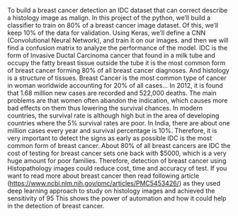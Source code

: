 To build a breast cancer detection an IDC dataset that can correct describe a histology image as malign. In this project of the python, we’ll build a classifier to train on 80% of a breast cancer image dataset. Of this, we’ll keep 10% of the data for validation. Using Keras, we’ll define a CNN (Convolutional Neural Network), and train it on our images. and then we will find a confusion matrix to analyze the performance of the model.
IDC is the form of Invasive Ductal Carcinoma cancer that found in a milk tube and occupy the fatty breast tissue outside the tube it is the most common form of breast cancer forming 80% of all breast cancer diagnoses. And histology is a structure of tissues.  Breast Cancer is the most common type of cancer in woman worldwide accounting for 20% of all cases...
In 2012, it is found that 1.68 million new cases are recorded and 522,000 deaths.
The main problems are that women often abandon the indication, which causes more bad effects on them thus lowering the survival chances. In modern countries, the survival rate is although high but in the area of developing countries where the 5% survival rates are poor. In India, there are about one million cases every year and survival percentage is 10%. Therefore, it is very important to detect the signs as early as possible IDC is the most common form of breast cancer. About 80% of all breast cancers are IDC the cost of testing for breast cancer sets one back with $5000, which is a very huge amount for poor families. Therefore, detection of breast cancer using Histopathology images could reduce cost, time and accuracy of test. If you want to read more about breast cancer then read following article (https://www.ncbi.nlm.nih.gov/pmc/articles/PMC5453426/) as they used deep learning approach to study on histology images and achieved the sensitivity of 95 This shows the power of automation and how it could help in the detection of breast cancer.
